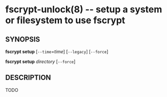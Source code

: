 fscrypt-unlock(8) -- setup a system or filesystem to use fscrypt
================================================================

## SYNOPSIS

**fscrypt setup** [`--time`=_time_] [`--legacy`] [`--force`]

**fscrypt setup** _directory_ [`--force`]

## DESCRIPTION

TODO
